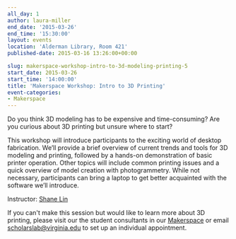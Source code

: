 ```yaml
---
all_day: 1
author: laura-miller
end_date: '2015-03-26'
end_time: '15:30:00'
layout: events
location: 'Alderman Library, Room 421'
published-date: 2015-03-16 13:26:00+00:00

slug: makerspace-workshop-intro-to-3d-modeling-printing-5
start_date: 2015-03-26
start_time: '14:00:00'
title: 'Makerspace Workshop: Intro to 3D Printing'
event-categories:
- Makerspace
---
```


Do you think 3D modeling has to be expensive and time-consuming? Are you curious about 3D printing but unsure where to start?

This workshop will introduce participants to the exciting world of desktop fabrication. We’ll provide a brief overview of current trends and tools for 3D modeling and printing, followed by a hands-on demonstration of basic printer operation. Other topics will include common printing issues and a quick overview of model creation with photogrammetry. While not necessary, participants can bring a laptop to get better acquainted with the software we’ll introduce.

Instructor: [Shane Lin](http://scholarslab.org/people/shane-lin/)

If you can't make this session but would like to learn more about 3D printing, please visit our the student consultants in our [Makerspace](http://scholarslab.org/makerspace/) or email [scholarslab@virginia.edu](mailto:scholarslab@virginia.edu) to set up an individual appointment.
